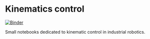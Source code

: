 # Kinematics control

[![Binder](https://mybinder.org/badge_logo.svg)](https://mybinder.org/v2/gh/red-hara/jupyter-kinematics-control/HEAD)

Small notebooks dedicated to kinematic control in industrial robotics.
